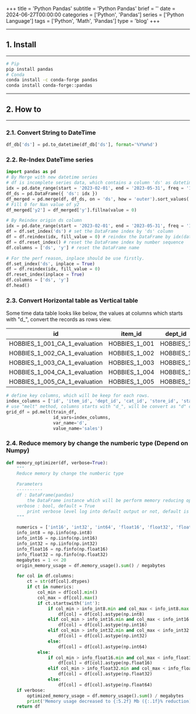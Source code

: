 +++
title = 'Python Pandas'
subtitle = 'Python Pandas'
brief = ''
date = 2024-06-27T00:00:00
categories = ['Python', 'Pandas']
series = ['Python Language']
tags = ['Python', 'Math', 'Pandas']
type = 'blog'
+++

---

## 1. Install

---

```bash
# Pip
pip install pandas
# Conda
conda install -c conda-forge pandas
conda install conda-forge::pandas
```

---

## 2. How to

---

### 2.1. Convert String to DateTime
```python
df_db['ds'] = pd.to_datetime(df_db['ds'], format='%Y%m%d')
```

### 2.2. Re-Index DateTime series
```python
import pandas as pd
# By Merge with new datetime series
# df is incomplete series data, which contains a column 'ds' as datetime series. 
idx = pd.date_range(start = '2023-02-01', end = '2023-05-31', freq = '1D')
df_ds = pd.DataFrame({ 'ds': idx })
df_merged = pd.merge(df, df_ds, on = 'ds', how = 'outer').sort_values('ds')
# Fill 0 for Nan value of y2
df_merged['y2'] = df_merged['y'].fillna(value = 0)

# By Reindex origin ds column
idx = pd.date_range(start = '2023-02-01', end = '2023-05-31', freq = '1D')
df = df.set_index('ds') # set the DataFrame index by 'ds' column
df = df.reindex(idx, fill_value = 0) # reindex the DataFrame by idx(datetime series generated), and fill 0 for Nan value
df = df.reset_index() # reset the DataFrame index by number sequence
df.columns = ['ds', 'y'] # reset the DataFrame name

# For the perf reason, inplace should be use firstly.
df.set_index('ds', inplace = True)
df = df.reindex(idx, fill_value = 0)
df.reset_index(inplace = True)
df.columns = ['ds', 'y']
df.head()
```

### 2.3. Convert Horizontal table as Vertical table

Some time data table looks like below, the values at columns which starts with "d_", convert the records as rows view.

| id | item_id | dept_id | cat_id | store_id | state_id | d_1 | d_2 | d_3 | d_4 | ... | d_1939 | d_1940 | d_1941 |
| - | - | - | - | - | - | - | - | - | - | - | - | - | - |
| HOBBIES_1_001_CA_1_evaluation | HOBBIES_1_001 | HOBBIES_1 | HOBBIES | CA_1 | CA | 0 | 0 | 0 | 0 | ... | 2 | 4 | 0 |
| HOBBIES_1_002_CA_1_evaluation | HOBBIES_1_002 | HOBBIES_1 | HOBBIES | CA_1 | CA | 0 | 0 | 0 | 0 | ... | 0 | 1 | 2 |
| HOBBIES_1_003_CA_1_evaluation | HOBBIES_1_003 | HOBBIES_1 | HOBBIES | CA_1 | CA | 0 | 0 | 0 | 0 | ... | 1 | 0 | 2 |
| HOBBIES_1_004_CA_1_evaluation | HOBBIES_1_004 | HOBBIES_1 | HOBBIES | CA_1 | CA | 0 | 0 | 0 | 0 | ... | 1 | 1 | 0 |
| HOBBIES_1_005_CA_1_evaluation | HOBBIES_1_005 | HOBBIES_1 | HOBBIES | CA_1 | CA | 0 | 0 | 0 | 0 | ... | 0 | 0 | 0 |


```python
# define key columns, which will be keep for each rows.
index_columns = ['id', 'item_id', 'dept_id', 'cat_id', 'store_id', 'state_id']
# use "melt" method, columns starts with "d_", will be convert as "d" column, and related values will be as "sales" column.
grid_df = pd.melt(train_df,
                  id_vars=index_columns,
                  var_name='d',
                  value_name='sales')
```

### 2.4. Reduce memory by change the numberic type (Depend on Numpy)
```python
def memory_optimizer(df, verbose=True):
    """
    Reduce memory by change the numberic type

    Parameters
    ----------
    df : DataFrame(pandas)
        the DataFrame instance which will be perform memory reducing operation.
    verbose : bool, default = True
        print verbose level log into default output or not, default is true
    """

    numerics = ['int16', 'int32', 'int64', 'float16', 'float32', 'float64']
    info_int8 = np.iinfo(np.int8)
    info_int16 = np.iinfo(np.int16)
    info_int32 = np.iinfo(np.int32)
    info_float16 = np.finfo(np.float16)
    info_float32 = np.finfo(np.float32)
    megabytes = 1 << 20
    origin_memory_usage = df.memory_usage().sum() / megabytes

    for col in df.columns: 
        ct = str(df[col].dtypes)
        if ct in numerics:
            col_min = df[col].min()
            col_max = df[col].max()
            if ct.startswith('int'):
                if col_min > info_int8.min and col_max < info_int8.max:
                    df[col] = df[col].astype(np.int8)
                elif col_min > info_int16.min and col_max < info_int16.max:
                    df[col] = df[col].astype(np.int16)
                elif col_min > info_int32.min and col_max < info_int32.max:
                    df[col] = df[col].astype(np.int32)
                else:
                    df[col] = df[col].astype(np.int64)
            else:
                if col_min > info_float16.min and col_max < info_float16.max:
                    df[col] = df[col].astype(np.float16)
                elif col_min > info_float32.min and col_max < info_float32.max:
                    df[col] = df[col].astype(np.float32)
                else:
                    df[col] = df[col].astype(np.float64)
    if verbose:
        optimized_memory_usage = df.memory_usage().sum() / megabytes
        print('Memory usage decreased to {:5.2f} Mb ({:.1f}% reduction)'.format(optimized_memory_usage, 100 * (origin_memory_usage - optimized_memory_usage) / origin_memory_usage))
    return df
```
